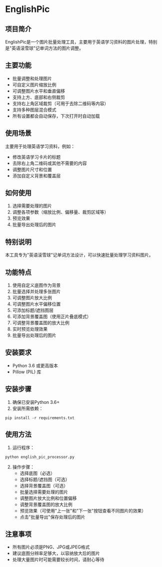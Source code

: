 # EnglishPic

## 项目简介
EnglishPic是一个图片批量处理工具，主要用于英语学习资料的图片处理，特别是"英语滚雪球"记单词方法的图片调整。

## 主要功能
- 批量调整和处理图片
- 可自定义图片缩放比例
- 可调整图片水平和垂直偏移
- 支持上方、底部和右侧裁剪
- 支持右上角区域裁剪（可用于去除二维码等内容）
- 支持多种图层混合模式
- 所有设置都会自动保存，下次打开时自动加载

## 使用场景
主要用于处理英语学习资料，例如：
- 修改英语学习卡片的标题
- 去除右上角二维码或其他不需要的内容
- 调整图片尺寸和位置
- 添加自定义背景和覆盖层

## 如何使用
1. 选择需要处理的图片
2. 调整各项参数（缩放比例、偏移量、裁剪区域等）
3. 预览效果
4. 批量导出处理后的图片

## 特别说明
本工具专为"英语滚雪球"记单词方法设计，可以快速批量处理学习资料图片。

## 功能特点

1. 使用自定义底图作为背景
2. 批量选择并处理多张图片
3. 可调整图片放大比例
4. 可调整图片水平偏移位置
5. 可添加标题/遮挡图层
6. 可添加背景覆盖图（使用正片叠底模式）
7. 可调整背景覆盖图的放大比例
8. 实时预览处理效果
9. 批量导出处理后的图片

## 安装要求

- Python 3.6 或更高版本
- Pillow (PIL) 库

## 安装步骤

1. 确保已安装Python 3.6+
2. 安装所需依赖：

```
pip install -r requirements.txt
```

## 使用方法

1. 运行程序：

```
python english_pic_processor.py
```

2. 操作步骤：
   - 选择底图（必选）
   - 选择标题/遮挡图（可选）
   - 选择背景覆盖图（可选）
   - 批量选择需要处理的图片
   - 调整图片放大比例和位置偏移
   - 调整背景覆盖图的放大比例
   - 预览效果（可使用"上一张"和"下一张"按钮查看不同图片的效果）
   - 点击"批量导出"保存处理后的图片

## 注意事项

- 所有图片必须是PNG、JPG或JPEG格式
- 建议底图分辨率足够大，以容纳放大后的图片
- 处理大量图片时可能需要较长时间，请耐心等待

